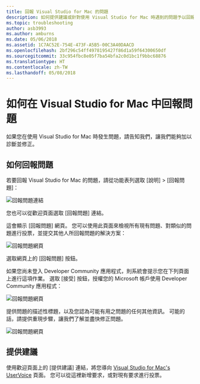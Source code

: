 ```yaml
---
title: 回報 Visual Studio for Mac 的問題
description: 如何提供建議或針對使用 Visual Studio for Mac 時遇到的問題予以回報。
ms.topic: troubleshooting
author: asb3993
ms.author: amburns
ms.date: 05/06/2018
ms.assetid: 1C7AC52E-754E-473F-A5B5-00C3A40DAACD
ms.openlocfilehash: 2bf296c54ff4978195427f86d1a59f64300650df
ms.sourcegitcommit: 33c954fbc8e05f7ba54bfa2c0d1bc1f9bbc68876
ms.translationtype: HT
ms.contentlocale: zh-TW
ms.lasthandoff: 05/08/2018
---
```

# <a name="how-to-report-a-problem-in-visual-studio-for-mac"></a>如何在 Visual Studio for Mac 中回報問題

如果您在使用 Visual Studio for Mac 時發生問題，請告知我們，讓我們能夠加以診斷並修正。 

## <a name="how-to-report-a-problem"></a>如何回報問題

若要回報 Visual Studio for Mac 的問題，請從功能表列選取 [說明] > [回報問題]：

![回報問題連結](media/report-problem-image1.png)

您也可以從歡迎頁面選取 [回報問題] 連結。

這會顯示 [回報問題] 網頁。 您可以使用此頁面來檢視所有現有問題、對類似的問題進行投票，並提交其他人所回報問題的解決方案：

![回報問題網頁](media/report-problem-image2.png)

選取網頁上的 [回報問題] 按鈕。 

如果您尚未登入 Developer Community 應用程式，則系統會提示您在下列頁面上進行這項作業。 選取 [接受] 按鈕，授權您的 Microsoft 帳戶使用 Developer Community 應用程式：

![回報問題網頁](media/report-problem-image3.png)

提供問題的描述性標題，以及您認為可能有用之問題的任何其他資訊。 可能的話，請提供重現步驟，讓我們了解並盡快修正問題。

![回報問題網頁](media/report-problem-image4.png)

## <a name="provide-a-suggestion"></a>提供建議

使用歡迎頁面上的 [提供建議] 連結，將您導向 [Visual Studio for Mac's UserVoice](https://visualstudio.uservoice.com/forums/563332-visual-studio-for-mac) 頁面。 您可以從這裡新增要求，或對現有要求進行投票。